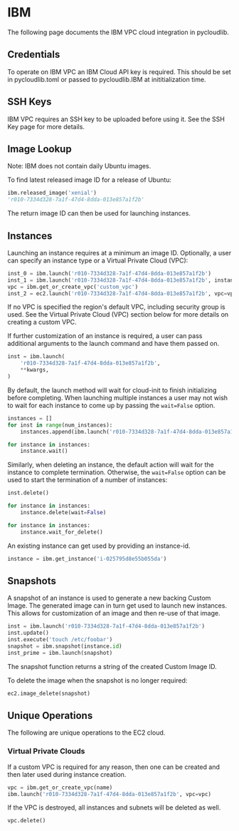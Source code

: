 # IBM

The following page documents the IBM VPC cloud integration in pycloudlib.

## Credentials

To operate on IBM VPC an IBM Cloud API key is required. This should be set in pycloudlib.toml
or passed to pycloudlib.IBM at inititialization time.

## SSH Keys

IBM VPC requires an SSH key to be uploaded before using it. See the SSH Key page for more details.

## Image Lookup

Note: IBM does not contain daily Ubuntu images.

To find latest released image ID for a release of Ubuntu:

```python
ibm.released_image('xenial')
'r010-7334d328-7a1f-47d4-8dda-013e857a1f2b'
```

The return image ID can then be used for launching instances.

## Instances

Launching an instance requires at a minimum an image ID. Optionally, a user can specify an instance type or a Virtual Private Cloud (VPC):

```python
inst_0 = ibm.launch('r010-7334d328-7a1f-47d4-8dda-013e857a1f2b')
inst_1 = ibm.launch('r010-7334d328-7a1f-47d4-8dda-013e857a1f2b', instance_type='bx2-metal-96x384', user_data=data)
vpc = ibm.get_or_create_vpc('custom_vpc')
inst_2 = ec2.launch('r010-7334d328-7a1f-47d4-8dda-013e857a1f2b', vpc=vpc)
```

If no VPC is specified the region's default VPC, including security group is used. See the Virtual Private Cloud (VPC) section below for more details on creating a custom VPC.

If further customization of an instance is required, a user can pass additional arguments to the launch command and have them passed on.

```python
inst = ibm.launch(
    'r010-7334d328-7a1f-47d4-8dda-013e857a1f2b',
    **kwargs,
)
```

By default, the launch method will wait for cloud-init to finish initializing before completing. When launching multiple instances a user may not wish to wait for each instance to come up by passing the `wait=False` option.

```python
instances = []
for inst in range(num_instances):
    instances.append(ibm.launch('r010-7334d328-7a1f-47d4-8dda-013e857a1f2b', wait=False))

for instance in instances:
    instance.wait()
```

Similarly, when deleting an instance, the default action will wait for the instance to complete termination. Otherwise, the `wait=False` option can be used to start the termination of a number of instances:

```python
inst.delete()

for instance in instances:
    instance.delete(wait=False)

for instance in instances:
    instance.wait_for_delete()
```

An existing instance can get used by providing an instance-id.

```python
instance = ibm.get_instance('i-025795d8e55b055da')
```

## Snapshots

A snapshot of an instance is used to generate a new backing Custom Image. The generated image can in turn get used to launch new instances. This allows for customization of an image and then re-use of that image.

```python
inst = ibm.launch('r010-7334d328-7a1f-47d4-8dda-013e857a1f2b')
inst.update()
inst.execute('touch /etc/foobar')
snapshot = ibm.snapshot(instance.id)
inst_prime = ibm.launch(snapshot)
```

The snapshot function returns a string of the created Custom Image ID.

To delete the image when the snapshot is no longer required:

```python
ec2.image_delete(snapshot)
```

## Unique Operations

The following are unique operations to the EC2 cloud.

### Virtual Private Clouds

If a custom VPC is required for any reason, then one can be created
and then later used during instance creation.

```python
vpc = ibm.get_or_create_vpc(name)
ibm.launch('r010-7334d328-7a1f-47d4-8dda-013e857a1f2b', vpc=vpc)
```

If the VPC is destroyed, all instances and subnets will be deleted as well.

```python
vpc.delete()
```
